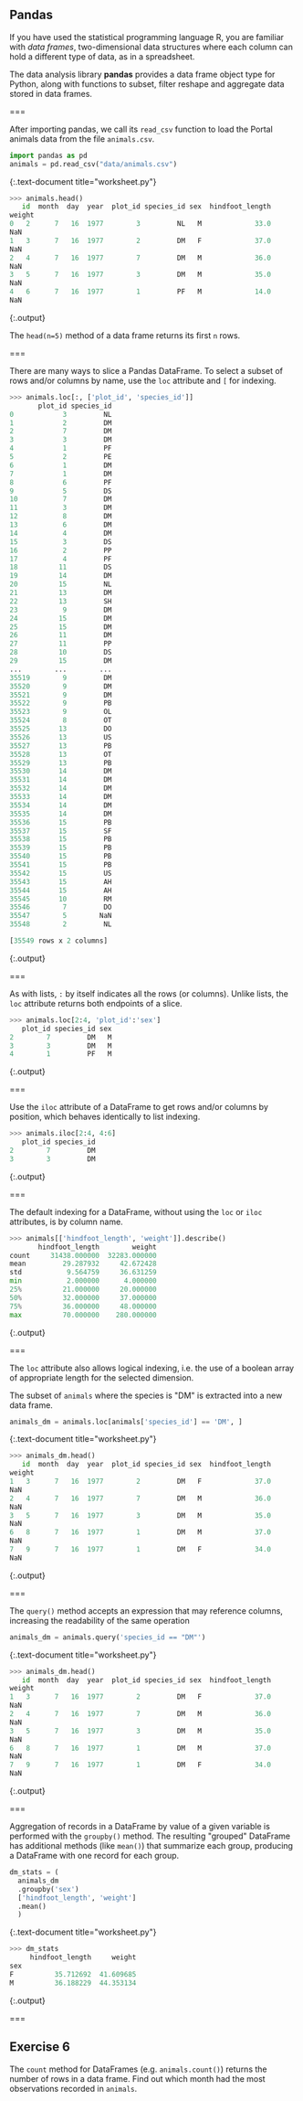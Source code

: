 ---
---

## Pandas

If you have used the statistical programming language R, you are familiar with
*data frames*, two-dimensional data structures where each column can hold a 
different type of data, as in a spreadsheet.

The data analysis library **pandas** provides a data frame object type for
Python, along with functions to subset, filter reshape and aggregate data
stored in data frames.

===

After importing pandas, we call its `read_csv` function to load the Portal 
animals data from the file `animals.csv`.


~~~python
import pandas as pd
animals = pd.read_csv("data/animals.csv")
~~~
{:.text-document title="worksheet.py"}



~~~python
>>> animals.head()
   id  month  day  year  plot_id species_id sex  hindfoot_length
weight
0   2      7   16  1977        3         NL   M             33.0
NaN
1   3      7   16  1977        2         DM   F             37.0
NaN
2   4      7   16  1977        7         DM   M             36.0
NaN
3   5      7   16  1977        3         DM   M             35.0
NaN
4   6      7   16  1977        1         PF   M             14.0
NaN

~~~
{:.output}



The `head(n=5)` method of a data frame returns its first `n` rows.

===

There are many ways to slice a Pandas DataFrame.
To select a subset of rows and/or columns by name, use the `loc` attribute and `[` for indexing.


~~~python
>>> animals.loc[:, ['plot_id', 'species_id']]
       plot_id species_id
0            3         NL
1            2         DM
2            7         DM
3            3         DM
4            1         PF
5            2         PE
6            1         DM
7            1         DM
8            6         PF
9            5         DS
10           7         DM
11           3         DM
12           8         DM
13           6         DM
14           4         DM
15           3         DS
16           2         PP
17           4         PF
18          11         DS
19          14         DM
20          15         NL
21          13         DM
22          13         SH
23           9         DM
24          15         DM
25          15         DM
26          11         DM
27          11         PP
28          10         DS
29          15         DM
...        ...        ...
35519        9         DM
35520        9         DM
35521        9         DM
35522        9         PB
35523        9         OL
35524        8         OT
35525       13         DO
35526       13         US
35527       13         PB
35528       13         OT
35529       13         PB
35530       14         DM
35531       14         DM
35532       14         DM
35533       14         DM
35534       14         DM
35535       14         DM
35536       15         PB
35537       15         SF
35538       15         PB
35539       15         PB
35540       15         PB
35541       15         PB
35542       15         US
35543       15         AH
35544       15         AH
35545       10         RM
35546        7         DO
35547        5        NaN
35548        2         NL

[35549 rows x 2 columns]

~~~
{:.output}



===

As with lists, `:` by itself indicates all the rows (or columns). Unlike lists, the `loc` attribute returns both endpoints of a slice.


~~~python
>>> animals.loc[2:4, 'plot_id':'sex']
   plot_id species_id sex
2        7         DM   M
3        3         DM   M
4        1         PF   M

~~~
{:.output}



===

Use the `iloc` attribute of a DataFrame to get rows and/or columns by position, which behaves identically to list indexing.


~~~python
>>> animals.iloc[2:4, 4:6]
   plot_id species_id
2        7         DM
3        3         DM

~~~
{:.output}



===

The default indexing for a DataFrame, without using the `loc` or `iloc` attributes, is by column name.


~~~python
>>> animals[['hindfoot_length', 'weight']].describe()
       hindfoot_length        weight
count     31438.000000  32283.000000
mean         29.287932     42.672428
std           9.564759     36.631259
min           2.000000      4.000000
25%          21.000000     20.000000
50%          32.000000     37.000000
75%          36.000000     48.000000
max          70.000000    280.000000

~~~
{:.output}



===

The `loc` attribute also allows logical indexing, i.e. the use of a boolean array of appropriate length for the selected dimension.

The subset of `animals` where the species is "DM" is extracted into a new data frame.


~~~python
animals_dm = animals.loc[animals['species_id'] == 'DM', ]
~~~
{:.text-document title="worksheet.py"}



~~~python
>>> animals_dm.head()
   id  month  day  year  plot_id species_id sex  hindfoot_length
weight
1   3      7   16  1977        2         DM   F             37.0
NaN
2   4      7   16  1977        7         DM   M             36.0
NaN
3   5      7   16  1977        3         DM   M             35.0
NaN
6   8      7   16  1977        1         DM   M             37.0
NaN
7   9      7   16  1977        1         DM   F             34.0
NaN

~~~
{:.output}



===

The `query()` method accepts an expression that may reference columns, increasing the readability of the same operation


~~~python
animals_dm = animals.query('species_id == "DM"')
~~~
{:.text-document title="worksheet.py"}



~~~python
>>> animals_dm.head()
   id  month  day  year  plot_id species_id sex  hindfoot_length
weight
1   3      7   16  1977        2         DM   F             37.0
NaN
2   4      7   16  1977        7         DM   M             36.0
NaN
3   5      7   16  1977        3         DM   M             35.0
NaN
6   8      7   16  1977        1         DM   M             37.0
NaN
7   9      7   16  1977        1         DM   F             34.0
NaN

~~~
{:.output}



===

Aggregation of records in a DataFrame by value of a given variable is performed with the `groupby()` method. The resulting "grouped" DataFrame has additional methods (like `mean()`) that summarize each group, producing a DataFrame with one record for each group.


~~~python
dm_stats = (
  animals_dm
  .groupby('sex')
  ['hindfoot_length', 'weight']
  .mean()
  )
~~~
{:.text-document title="worksheet.py"}



~~~python
>>> dm_stats
     hindfoot_length     weight
sex
F          35.712692  41.609685
M          36.188229  44.353134

~~~
{:.output}



===

## Exercise 6

The `count` method for DataFrames (e.g. `animals.count()`) returns the number of rows
in a data frame. Find out which month had the most observations recorded
in `animals`.
